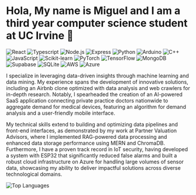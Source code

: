 # Hola, My name is Miguel and I am a third year computer science student at UC Irvine 👋

<p align="left">
  <img src="https://img.shields.io/badge/React-20232A?style=for-the-badge&logo=react&logoColor=61DAFB" alt="React">
  <img src="https://img.shields.io/badge/TypeScript-007ACC?style=for-the-badge&logo=typescript&logoColor=white" alt="Typescript">
  <img src="https://img.shields.io/badge/Node%20js-339933?style=for-the-badge&logo=nodedotjs&logoColor=white" alt="Node.js">
  <img src="https://img.shields.io/badge/Express%20js-000000?style=for-the-badge&logo=express&logoColor=white" alt="Express">
  <img src="https://img.shields.io/badge/Python-4076A5?style=for-the-badge&logo=python&logoColor=white" alt="Python">
  <img src="https://img.shields.io/badge/Arduino-00979D?style=for-the-badge&logo=arduino&logoColor=white" alt="Arduino">
  <img src="https://img.shields.io/badge/C%2B%2B-00599C?style=for-the-badge&logo=cplusplus&logoColor=white" alt="C++">
  <img src="https://img.shields.io/badge/JavaScript-F7DF1E?style=for-the-badge&logo=javascript&logoColor=black" alt="JavaScript">
  <img src="https://img.shields.io/badge/scikit--learn-F7931E?style=for-the-badge&logo=scikit-learn&logoColor=white" alt="Scikit-learn">
  <img src="https://img.shields.io/badge/PyTorch-EE4C2C?style=for-the-badge&logo=pytorch&logoColor=white" alt="PyTorch">
  <img src="https://img.shields.io/badge/TensorFlow-FF6F00?style=for-the-badge&logo=tensorflow&logoColor=white" alt="TensorFlow">
  <img src="https://img.shields.io/badge/MongoDB-47A248?style=for-the-badge&logo=mongodb&logoColor=white" alt="MongoDB">
  <img src="https://img.shields.io/badge/Supabase-3ECF8E?style=for-the-badge&logo=supabase&logoColor=white" alt="Supabase">
  <img src="https://img.shields.io/badge/SQLite-07405E?style=for-the-badge&logo=sqlite&logoColor=white" alt="SQLite">
  <img src="https://img.shields.io/badge/AWS-FF9900?style=for-the-badge&logo=amazonwebservices&logoColor=white" alt="AWS">
  <img src="https://custom-icon-badges.demolab.com/badge/Azure-0089D6?style=for-the-badge&logo=msazure&logoColor=white" alt="Azure">
</p>
<p>
  
I specialize in leveraging data-driven insights through machine learning and data mining. My experience spans the development of innovative solutions, including an Airbnb clone optimized with data analysis and web crawlers for in-depth research. Notably, I spearheaded the creation of an AI-powered SaaS application connecting private practice doctors nationwide to aggregate demand for medical devices, featuring an algorithm for demand analysis and a user-friendly mobile interface.
</p>
<p>
My technical skills extend to building and optimizing data pipelines and front-end interfaces, as demonstrated by my work at Partner Valuation Advisors, where I implemented RAG-powered data processing and enhanced data storage performance using MERN and ChromaDB. Furthermore, I have a proven track record in IoT security, having developed a system with ESP32 that significantly reduced false alarms and built a robust cloud infrastructure on Azure for handling large volumes of sensor data, showcasing my ability to deliver impactful solutions across diverse technological domains.
</p>

<img alt="Top Languages" src="https://github-readme-stats.vercel.app/api/top-langs/?username=Miguelrl17&layout=compact">

<!--
**Miguelrl17/Miguelrl17** is a ✨ _special_ ✨ repository because its `README.md` (this file) appears on your GitHub profile.

Here are some ideas to get you started:

- 🔭 I’m currently working on ...
- 🌱 I’m currently learning ...
- 👯 I’m looking to collaborate on ...
- 🤔 I’m looking for help with ...
- 💬 Ask me about ...
- 📫 How to reach me: ...
- 😄 Pronouns: ...
- ⚡ Fun fact: ...
-->
